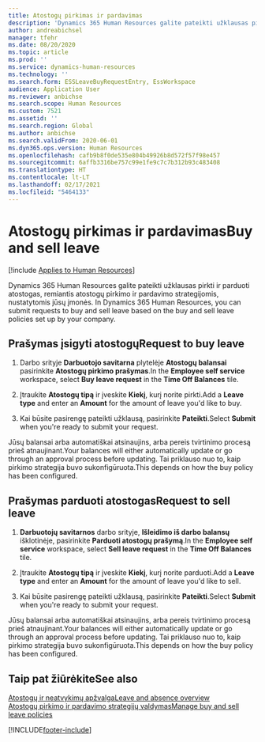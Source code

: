 ```yaml
---
title: Atostogų pirkimas ir pardavimas
description: 'Dynamics 365 Human Resources galite pateikti užklausas pirkti ir parduoti atostogas, remiantis atostogų pirkimo ir pardavimo strategijomis, nustatytomis jūsų įmonės. '
author: andreabichsel
manager: tfehr
ms.date: 08/20/2020
ms.topic: article
ms.prod: ''
ms.service: dynamics-human-resources
ms.technology: ''
ms.search.form: ESSLeaveBuyRequestEntry, EssWorkspace
audience: Application User
ms.reviewer: anbichse
ms.search.scope: Human Resources
ms.custom: 7521
ms.assetid: ''
ms.search.region: Global
ms.author: anbichse
ms.search.validFrom: 2020-06-01
ms.dyn365.ops.version: Human Resources
ms.openlocfilehash: cafb9b8f0de535e804b49926b8d572f57f98e457
ms.sourcegitcommit: 6affb3316be757c99e1fe9c7c7b312b93c483408
ms.translationtype: HT
ms.contentlocale: lt-LT
ms.lasthandoff: 02/17/2021
ms.locfileid: "5464133"
---
```

# <a name="buy-and-sell-leave"></a><span data-ttu-id="3a506-103">Atostogų pirkimas ir pardavimas</span><span class="sxs-lookup"><span data-stu-id="3a506-103">Buy and sell leave</span></span>

[!include [Applies to Human Resources](../includes/applies-to-hr.md)]

<span data-ttu-id="3a506-104">Dynamics 365 Human Resources galite pateikti užklausas pirkti ir parduoti atostogas, remiantis atostogų pirkimo ir pardavimo strategijomis, nustatytomis jūsų įmonės. </span><span class="sxs-lookup"><span data-stu-id="3a506-104">In Dynamics 365 Human Resources, you can submit requests to buy and sell leave based on the buy and sell leave policies set up by your company.</span></span>  

## <a name="request-to-buy-leave"></a><span data-ttu-id="3a506-105">Prašymas įsigyti atostogų</span><span class="sxs-lookup"><span data-stu-id="3a506-105">Request to buy leave</span></span>

1. <span data-ttu-id="3a506-106">Darbo srityje **Darbuotojo savitarna** plytelėje **Atostogų balansai** pasirinkite **Atostogų pirkimo prašymas**.</span><span class="sxs-lookup"><span data-stu-id="3a506-106">In the **Employee self service** workspace, select **Buy leave request** in the **Time Off Balances** tile.</span></span> 

2. <span data-ttu-id="3a506-107">Įtraukite **Atostogų tipą** ir įveskite **Kiekį**, kurį norite pirkti.</span><span class="sxs-lookup"><span data-stu-id="3a506-107">Add a **Leave type** and enter an **Amount** for the amount of leave you'd like to buy.</span></span> 

3. <span data-ttu-id="3a506-108">Kai būsite pasirengę pateikti užklausą, pasirinkite **Pateikti**.</span><span class="sxs-lookup"><span data-stu-id="3a506-108">Select **Submit** when you're ready to submit your request.</span></span> 

<span data-ttu-id="3a506-109">Jūsų balansai arba automatiškai atsinaujins, arba pereis tvirtinimo procesą prieš atnaujinant.</span><span class="sxs-lookup"><span data-stu-id="3a506-109">Your balances will either automatically update or go through an approval process before updating.</span></span> <span data-ttu-id="3a506-110">Tai priklauso nuo to, kaip pirkimo strategija buvo sukonfigūruota.</span><span class="sxs-lookup"><span data-stu-id="3a506-110">This depends on how the buy policy has been configured.</span></span>

## <a name="request-to-sell-leave"></a><span data-ttu-id="3a506-111">Prašymas parduoti atostogas</span><span class="sxs-lookup"><span data-stu-id="3a506-111">Request to sell leave</span></span>

1. <span data-ttu-id="3a506-112">**Darbuotojų savitarnos** darbo srityje, **Išleidimo iš darbo balansų** išklotinėje, pasirinkite **Parduoti atostogų prašymą**.</span><span class="sxs-lookup"><span data-stu-id="3a506-112">In the **Employee self service** workspace, select **Sell leave request** in the **Time Off Balances** tile.</span></span> 

2. <span data-ttu-id="3a506-113">Įtraukite **Atostogų tipą** ir įveskite **Kiekį**, kurį norite parduoti.</span><span class="sxs-lookup"><span data-stu-id="3a506-113">Add a **Leave type** and enter an **Amount** for the amount of leave you'd like to sell.</span></span> 

3. <span data-ttu-id="3a506-114">Kai būsite pasirengę pateikti užklausą, pasirinkite **Pateikti**.</span><span class="sxs-lookup"><span data-stu-id="3a506-114">Select **Submit** when you're ready to submit your request.</span></span>

<span data-ttu-id="3a506-115">Jūsų balansai arba automatiškai atsinaujins, arba pereis tvirtinimo procesą prieš atnaujinant.</span><span class="sxs-lookup"><span data-stu-id="3a506-115">Your balances will either automatically update or go through an approval process before updating.</span></span> <span data-ttu-id="3a506-116">Tai priklauso nuo to, kaip pirkimo strategija buvo sukonfigūruota.</span><span class="sxs-lookup"><span data-stu-id="3a506-116">This depends on how the buy policy has been configured.</span></span>

## <a name="see-also"></a><span data-ttu-id="3a506-117">Taip pat žiūrėkite</span><span class="sxs-lookup"><span data-stu-id="3a506-117">See also</span></span>

[<span data-ttu-id="3a506-118">Atostogų ir neatvykimų apžvalga</span><span class="sxs-lookup"><span data-stu-id="3a506-118">Leave and absence overview</span></span>](hr-leave-and-absence-overview.md)</br>
[<span data-ttu-id="3a506-119">Atostogų pirkimo ir pardavimo strategijų valdymas</span><span class="sxs-lookup"><span data-stu-id="3a506-119">Manage buy and sell leave policies</span></span>](hr-leave-and-absence-manage-buy-and-sell-leave-policies.md)


[!INCLUDE[footer-include](../includes/footer-banner.md)]